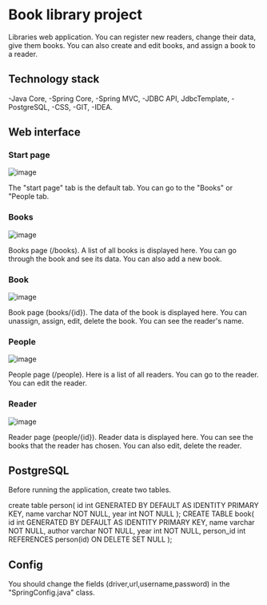 # Book library project
Libraries web application. You can register new readers, change their data, give them books. You can also create and edit books, and assign a book to a reader.

## Technology stack

-Java Core,
-Spring Core,
-Spring MVC,
-JDBC API, JdbcTemplate,
-PostgreSQL,
-CSS,
-GIT,
-IDEA.

## Web interface

### Start page

![image](https://user-images.githubusercontent.com/119116584/220569092-b29835b0-9cd1-415d-9bf7-c918c3da4f0b.png)

The "start page" tab is the default tab. You can go to the "Books" or "People tab.

### Books

![image](https://user-images.githubusercontent.com/119116584/220571071-45240c41-1474-41d8-b98a-31bf14af248d.png)

Books page (/books). A list of all books is displayed here. You can go through the book and see its data. You can also add a new book.

### Book

![image](https://user-images.githubusercontent.com/119116584/220571382-45e9e107-4ec3-401d-bb80-0b51205b50f4.png)

Book page (books/{id}). The data of the book is displayed here. You can unassign, assign, edit, delete the book. You can see the reader's name.

### People

![image](https://user-images.githubusercontent.com/119116584/220572690-b75da143-aa4b-496a-91ff-42643bc829b0.png)

People page (/people). Here is a list of all readers. You can go to the reader. You can edit the reader.

### Reader

![image](https://user-images.githubusercontent.com/119116584/220573199-27a21e0c-d4a1-454d-9232-96536e89b24d.png)

Reader page (people/{id}). Reader data is displayed here. You can see the books that the reader has chosen. You can also edit, delete the reader.

## PostgreSQL
Before running the application, create two tables.

create table person(
                       id int GENERATED BY DEFAULT AS IDENTITY PRIMARY KEY,
                       name varchar NOT NULL,
                       year int NOT NULL
);
CREATE TABLE book(
                     id int GENERATED BY DEFAULT AS IDENTITY PRIMARY KEY,
                     name varchar NOT NULL,
                     author varchar NOT NULL,
                     year int NOT NULL,
                     person_id int REFERENCES person(id) ON DELETE SET NULL
);

## Config

You should change the fields (driver,url,username,password) in the "SpringConfig.java" class. 
